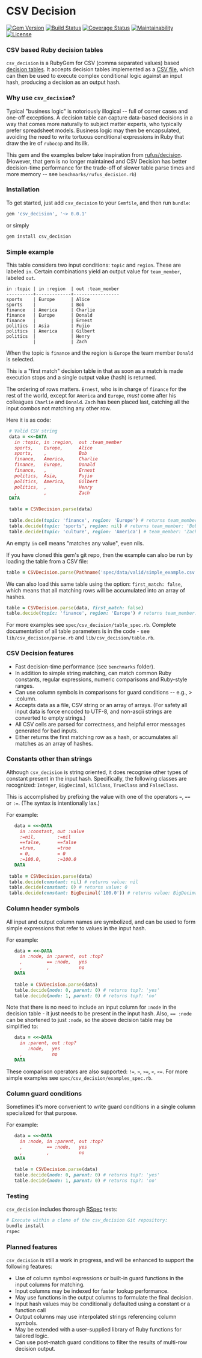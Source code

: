 CSV Decision
============

[![Gem Version](https://badge.fury.io/rb/csv_decision.svg)](https://badge.fury.io/rb/csv_decision)
[![Build Status](https://travis-ci.org/bpvickers/csv_decision.svg?branch=master)](https://travis-ci.org/bpvickers/csv_decision)
[![Coverage Status](https://coveralls.io/repos/github/bpvickers/csv_decision/badge.svg?branch=master)](https://coveralls.io/github/bpvickers/csv_decision?branch=master)
[![Maintainability](https://api.codeclimate.com/v1/badges/466a6c52e8f6a3840967/maintainability)](https://codeclimate.com/github/bpvickers/csv_decision/maintainability)
[![License](http://img.shields.io/badge/license-MIT-yellowgreen.svg)](#license)

### CSV based Ruby decision tables

`csv_decision` is a RubyGem for CSV (comma separated values) based 
[decision tables](https://en.wikipedia.org/wiki/Decision_table). 
It accepts decision tables implemented as a 
[CSV file](https://en.wikipedia.org/wiki/Comma-separated_values), 
which can then be used to execute complex conditional logic against an input hash, 
producing a decision as an output hash.

### Why use `csv_decision`?
 
Typical "business logic" is notoriously illogical -- full of corner cases and one-off 
exceptions. 
A decision table can capture data-based decisions in a way that comes more naturally 
to subject matter experts, who typically prefer spreadsheet models. 
Business logic may then be encapsulated, avoiding the need to write tortuous 
conditional expressions in Ruby that draw the ire of `rubocop` and its ilk.

This gem and the examples below take inspiration from 
[rufus/decision](https://github.com/jmettraux/rufus-decision).
(However, that gem is no longer maintained and CSV Decision has better 
decision-time performance for the trade-off of slower table parse times and more memory -- 
see `benchmarks/rufus_decision.rb`)
 
### Installation
 
To get started, just add `csv_decision` to your `Gemfile`, and then run `bundle`:
 
 ```ruby
 gem 'csv_decision', '~> 0.0.1'
 ```
 
 or simply
 ```bash
 gem install csv_decision
 ```
 
### Simple example
  
This table considers two input conditions: `topic` and `region`.
These are labeled `in`. Certain combinations yield an output value for `team_member`, 
labeled `out`.
 
```
in :topic | in :region  | out :team_member
----------+-------------+-----------------
sports    | Europe      | Alice
sports    |             | Bob
finance   | America     | Charlie
finance   | Europe      | Donald
finance   |             | Ernest
politics  | Asia        | Fujio
politics  | America     | Gilbert
politics  |             | Henry
          |             | Zach
```
 
When the topic is `finance` and the region is `Europe` the team member `Donald`
is selected.

This is a "first match" decision table in that as soon as a match is made execution
stops and a single output value (hash) is returned. 

The ordering of rows matters. `Ernest`, who is in charge of `finance` for the rest of 
the world, except for `America` and `Europe`, *must* come after his colleagues 
`Charlie` and `Donald`. `Zach` has been placed last, catching all the input combos
not matching any other row.

Here it is as code:
 
 ```ruby
  # Valid CSV string
  data = <<~DATA
    in :topic, in :region,  out :team_member
    sports,    Europe,      Alice
    sports,    ,            Bob
    finance,   America,     Charlie
    finance,   Europe,      Donald
    finance,   ,            Ernest
    politics,  Asia,        Fujio
    politics,  America,     Gilbert
    politics,  ,            Henry
    ,          ,            Zach
  DATA

  table = CSVDecision.parse(data)
  
  table.decide(topic: 'finance', region: 'Europe') # returns team_member: 'Donald'
  table.decide(topic: 'sports', region: nil) # returns team_member: 'Bob'
  table.decide(topic: 'culture', region: 'America') # team_member: 'Zach'
```
 
An empty `in` cell means "matches any value", even nils.

If you have cloned this gem's git repo, then the example can also be run by loading
the table from a CSV file:
 
 ```ruby
table = CSVDecision.parse(Pathname('spec/data/valid/simple_example.csv'))
```
 
 We can also load this same table using the option: `first_match: false`, which means that 
 all matching rows will be accumulated into an array of hashes.
 
 ```ruby
table = CSVDecision.parse(data, first_match: false)
table.decide(topic: 'finance', region: 'Europe') # returns team_member: %w[Donald Ernest Zach] 
```

For more examples see `spec/csv_decision/table_spec.rb`. 
Complete documentation of all table parameters is in the code - see 
`lib/csv_decision/parse.rb` and `lib/csv_decision/table.rb`.

### CSV Decision features
 * Fast decision-time performance (see `benchmarks` folder).
 * In addition to simple string matching, can match common Ruby constants, 
 regular expressions, numeric comparisons and Ruby-style ranges.
 * Can use column symbols in comparisons for guard conditions -- e.g., > :column.
 * Accepts data as a file, CSV string or an array of arrays. (For safety all input data is 
 force encoded to UTF-8, and non-ascii strings are converted to empty strings.)
 * All CSV cells are parsed for correctness, and helpful error messages generated for bad 
 inputs.
 * Either returns the first matching row as a hash, or accumulates all matches as an 
 array of hashes.
  
### Constants other than strings
Although `csv_decision` is string oriented, it does recognise other types of constant
present in the input hash. Specifically, the following classes are recognized: 
`Integer`, `BigDecimal`, `NilClass`, `TrueClass` and `FalseClass`. 

This is accomplished by prefixing the value with one of the operators `=`, `==` or `:=`. 
(The syntax is intentionally lax.)

For example:
 ```ruby
    data = <<~DATA
      in :constant, out :value
      :=nil,        :=nil
      ==false,      ==false
      =true,        =true
      = 0,          = 0
      :=100.0,      :=100.0
    DATA
          
  table = CSVDecision.parse(data)
  table.decide(constant: nil) # returns value: nil      
  table.decide(constant: 0) # returns value: 0        
  table.decide(constant: BigDecimal('100.0')) # returns value: BigDecimal('100.0')       
```
 
### Column header symbols
All input and output column names are symbolized, and can be used to form simple
expressions that refer to values in the input hash.

For example:
 ```ruby
    data = <<~DATA
      in :node, in :parent, out :top?
      ,         == :node,   yes
      ,         ,           no
    DATA
    
    table = CSVDecision.parse(data)
    table.decide(node: 0, parent: 0) # returns top?: 'yes'
    table.decide(node: 1, parent: 0) # returns top?: 'no'
 ```
 
Note that there is no need to include an input column for `:node` in the decision 
table - it just needs to be present in the input hash. Also, `== :node` can be 
shortened to just `:node`, so the above decision table may be simplified to:

 ```ruby
    data = <<~DATA
      in :parent, out :top?
         :node,   yes
      ,           no
    DATA
 ```
These comparison operators are also supported: `!=`, `>`, `>=`, `<`, `<=`.
For more simple examples see `spec/csv_decision/examples_spec.rb`.

### Column guard conditions
Sometimes it's more convenient to write guard conditions in a single column specialized for that purpose.

For example:
 ```ruby
    data = <<~DATA
      in :node, in :parent, out :top?
      ,         == :node,   yes
      ,         ,           no
    DATA
    
    table = CSVDecision.parse(data)
    table.decide(node: 0, parent: 0) # returns top?: 'yes'
    table.decide(node: 1, parent: 0) # returns top?: 'no'
 ```
  
### Testing
 
 `csv_decision` includes thorough [RSpec](http://rspec.info) tests:
 
 ```bash
 # Execute within a clone of the csv_decision Git repository:
 bundle install
 rspec
 ```

### Planned features
 `csv_decision` is still a work in progress, and will be enhanced to support
 the following features:
 * Use of column symbol expressions or built-in guard functions in the input
 columns for matching.
 * Input columns may be indexed for faster lookup performance.
 * May use functions in the output columns to formulate the final decision.
 * Input hash values may be conditionally defaulted using a constant or a function call
 * Output columns may use interpolated strings referencing column symbols.
 * May be extended with a user-supplied library of Ruby functions for tailored logic.
 * Can use post-match guard conditions to filter the results of multi-row 
 decision output.